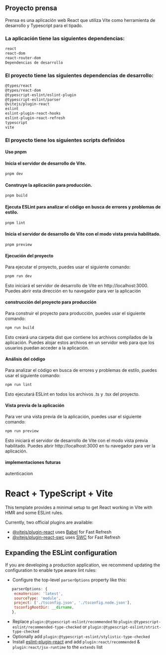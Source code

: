 ## Proyecto prensa 

Prensa es una aplicación web React que utiliza Vite como herramienta de desarrollo y Typescript para el tipado.
### La aplicación tiene las siguientes dependencias:

```bash
react
react-dom
react-router-dom
Dependencias de desarrollo
```
### El proyecto tiene las siguientes dependencias de desarrollo:
```bash
@types/react
@types/react-dom
@typescript-eslint/eslint-plugin
@typescript-eslint/parser
@vitejs/plugin-react
eslint
eslint-plugin-react-hooks
eslint-plugin-react-refresh
typescript
vite
````
### El proyecto tiene los siguientes scripts definidos

#### Uso pnpm

#### Inicia el servidor de desarrollo de Vite.
```bash
pnpm dev
````
#### Construye la aplicación para producción.
```bash
pnpm build
```
#### Ejecuta ESLint para analizar el código en busca de errores y problemas de estilo.
```bash
pnpm lint
```
#### Inicia el servidor de desarrollo de Vite con el modo vista previa habilitado.
```bash
pnpm preview
```
#### Ejecución del proyecto
Para ejecutar el proyecto, puedes usar el siguiente comando:
```bash
pnpm run dev
```

Esto iniciará el servidor de desarrollo de Vite en http://localhost:3000. Puedes abrir esta dirección en tu navegador para ver la aplicación

#### construcción del proyecto para producción
Para construir el proyecto para producción, puedes usar el siguiente comando:
```bash
npm run build
```
Esto creará una carpeta dist que contiene los archivos compilados de la aplicación. Puedes alojar estos archivos en un servidor web para que los usuarios puedan acceder a la aplicación.
#### Análisis del código
Para analizar el código en busca de errores y problemas de estilo, puedes usar el siguiente comando:
```bash
npm run lint
```
Esto ejecutará ESLint en todos los archivos .ts y .tsx del proyecto.
#### Vista previa de la aplicación
Para ver una vista previa de la aplicación, puedes usar el siguiente comando:
```bash
npm run preview
```
Esto iniciará el servidor de desarrollo de Vite con el modo vista previa habilitado. Puedes abrir http://localhost:3000 en tu navegador para ver la aplicación.

#### implementaciones futuras

autenticacion 








# React + TypeScript + Vite

This template provides a minimal setup to get React working in Vite with HMR and some ESLint rules.

Currently, two official plugins are available:

- [@vitejs/plugin-react](https://github.com/vitejs/vite-plugin-react/blob/main/packages/plugin-react/README.md) uses [Babel](https://babeljs.io/) for Fast Refresh
- [@vitejs/plugin-react-swc](https://github.com/vitejs/vite-plugin-react-swc) uses [SWC](https://swc.rs/) for Fast Refresh

## Expanding the ESLint configuration

If you are developing a production application, we recommend updating the configuration to enable type aware lint rules:

- Configure the top-level `parserOptions` property like this:

```js
   parserOptions: {
    ecmaVersion: 'latest',
    sourceType: 'module',
    project: ['./tsconfig.json', './tsconfig.node.json'],
    tsconfigRootDir: __dirname,
   },
```

- Replace `plugin:@typescript-eslint/recommended` to `plugin:@typescript-eslint/recommended-type-checked` or `plugin:@typescript-eslint/strict-type-checked`
- Optionally add `plugin:@typescript-eslint/stylistic-type-checked`
- Install [eslint-plugin-react](https://github.com/jsx-eslint/eslint-plugin-react) and add `plugin:react/recommended` & `plugin:react/jsx-runtime` to the `extends` list
